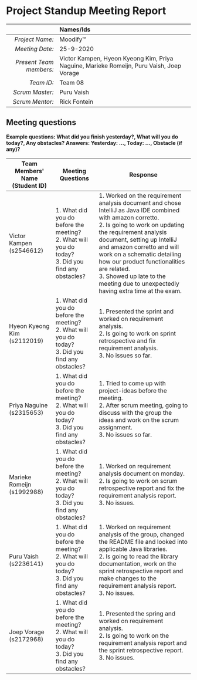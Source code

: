 # Project Standup Meeting Report

|                          | **Names/Ids**  |
|-------------------------:|:---------------|
| *Project Name:*          |  Moodify™              |
| *Meeting Date:*          |  25-9-2020              |
| *Present Team members:*  |  Victor Kampen, Hyeon Kyeong Kim, Priya Naguine, Marieke Romeijn, Puru Vaish, Joep Vorage               |
| *Team ID:*               |  Team 08              |
| *Scrum  Master:*         |  Puru Vaish              |
| *Scrum  Mentor:*         |  Rick Fontein                |
 
## Meeting questions

**Example questions: What did you finish yesterday?, What will you do today?, Any obstacles?   Answers: Yesterday: ..., Today: ..., Obstacle (if any)?**

| **Team Members' Name (Student ID)** | **Meeting Questions** | **Response**  |
|-------------------------------------|-----------------------|---------------|
| Victor Kampen      (s2546612)                 | 1. What did you do before the meeting? <br> 2. What will you do today? <br> 3. Did you find any obstacles? | 1. Worked on the requirement analysis document and chose IntelliJ as Java IDE combined with amazon corretto. <br> 2. Is going to work on updating the requirement analysis document, setting up IntelliJ and amazon corretto and will work on a schematic detailing how our product functionalities are related. <br> 3. Showed up late to the meeting due to unexpectedly having extra time at the exam.              |
| Hyeon Kyeong Kim   (s2112019)                 | 1. What did you do before the meeting? <br> 2. What will you do today? <br> 3. Did you find any obstacles?| 1. Presented the sprint and worked on requirement analysis. <br> 2. Is going to work on sprint retrospective and fix requirement analysis. <br> 3. No issues so far.              |
| Priya Naguine      (s2315653)                 | 1. What did you do before the meeting? <br> 2. What will you do today? <br> 3. Did you find any obstacles?| 1. Tried to come up with project-ideas before the meeting. <br> 2. After scrum meeting, going to discuss with the group the ideas and work on the scrum assignment. <br> 3. No issues so far.             |
| Marieke Romeijn    (s1992988)                 | 1. What did you do before the meeting? <br> 2. What will you do today? <br> 3. Did you find any obstacles?| 1. Worked on requirement analysis document on monday. <br> 2. Is going to work on scrum retrospective report and fix the requirement analysis report. <br> 3. No issues.              |
| Puru Vaish         (s2236141)                 | 1. What did you do before the meeting? <br> 2. What will you do today? <br> 3. Did you find any obstacles?| 1. Worked on requirement analysis of the group, changed the README file and looked into applicable Java libraries. <br> 2. Is going to read the library documentation, work on the sprint retrospective report and make changes to the requirement analysis report. <br> 3. No issues.              |
| Joep Vorage        (s2172968)                 | 1. What did you do before the meeting? <br> 2. What will you do today? <br> 3. Did you find any obstacles?| 1. Presented the spring and worked on requirement analysis. <br> 2. Is going to work on the requirement analysis report and the sprint retrospective report. <br> 3. No issues.           |
